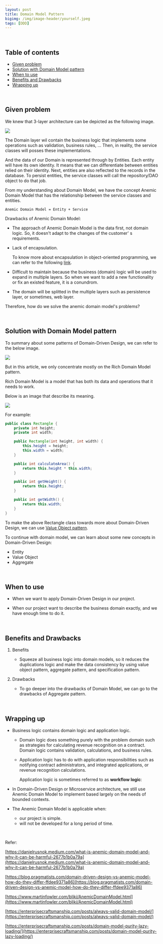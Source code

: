 ```yaml
---
layout: post
title: Domain Model Pattern
bigimg: /img/image-header/yourself.jpeg
tags: [DDD]
---
```





<br>

## Table of contents
- [Given problem](#given-problem)
- [Solution with Domain Model pattern](#solution-with-domain-model-pattern)
- [When to use](#when-to-use)
- [Benefits and Drawbacks](#benefits-and-drawbacks)
- [Wrapping up](#wrapping-up)

<br>

## Given problem

We knew that 3-layer architecture can be depicted as the following image.

![](../img/Architecture-pattern/layered-architecture/common-layers.png)

The Domain layer wil contain the business logic that implements some operations such as validation, business rules, ... Then, in reality, the service classes will posses these implementations.

And the data of our Domain is represented through by Entities. Each entity will have its own identity. It means that we can differentiate between entities relied on their identity. Next, entities are also reflected to the records in the database. To persist entities, the service classes will call the repository/DAO object to do that job.

From my understanding about Domain Model, we have the concept Anemic Domain Model that has the relationship between the service classes and entities.

```
Anemic Domain Model = Entity + Service
```

Drawbacks of Anemic Domain Model:
- The approach of Anemic Domain Model is the data first, not domain logic. So, it doesn't adapt to the changes of the customer' s requirements.

- Lack of encapsulation.

    To know more about encapsulation in object-oriented programming, we can refer to the following [link](https://gamethapcam.github.io/2019-12-19-encapsulation-in-object-oriented-programming/).

- Difficult to maintain because the business (domain) logic will be used to expand in multiple layers. So when we want to add a new functionality or fix an existed feature, it is a conundrom.

- The domain will be splitted in the multiple layers such as persistence layer, or sometimes, web layer. 

Therefore, how do we solve the anemic domain model's problems? 

<br>

## Solution with Domain Model pattern

To summary about some patterns of Domain-Driven Design, we can refer to the below image.

![](../img/Architecture-pattern/Domain-driven-design/Background-DDD.png)

But in this article, we only concentrate mostly on the Rich Domain Model pattern.

Rich Domain Model is a model that has both its data and operations that it needs to work.

Below is an image that describe its meaning.

![](../img/Architecture-pattern/Domain-driven-design/domain-model/anemic_model.jpg)

For example:

```java
public class Rectangle {
    private int height;
    private int width;

    public Rectangle(int height, int width) {
        this.height = height;
        this.width = width;
    }

    public int calculateArea() {
        return this.height * this.width;
    }

    public int getHeight() {
        return this.height;
    }

    public int getWidth() {
        return this.width;
    }
}
```

To make the above Rectangle class towards more about Domain-Driven Design, we can use [Value Object pattern](https://gamethapcam.github.io/2020-09-02-value-object-pattern/).

To continue with domain model, we can learn about some new concepts in Domain-Driven Design:
- Entity
- Value Object
- Aggregate

<br>

## When to use

- When we want to apply Domain-Driven Design in our project.

- When our project want to describe the business domain exactly, and we have enough time to do it.

<br>

## Benefits and Drawbacks

1. Benefits

    - Squeeze all business logic into domain models, so it reduces the duplications logic and make the data consistency by using value object pattern, aggregate pattern, and specification pattern.

2. Drawbacks

    - To go deeper into the drawbacks of Domain Model, we can go to the drawbacks of Aggregate pattern.

<br>

## Wrapping up

- Business logic contains domain logic and application logic.

    - Domain logic does something purely with the problem domain such as strategies for calculating revenue recognition on a contract. Domain logic contains validation, calculations, and business rules.

    - Application logic has to do with application responsibilities such as notifying contract administrators, and integrated applications, or revenue recognition calculations.

        Application logic is sometimes referred to as **workflow logic**:

- In Domain-Driven Design or Microservice architecture, we still use Anemic Domain Model to implement based largely on the needs of bounded contexts.

- The Anemic Domain Model is applicable when:

    - our project is simple.
    - will not be developed for a long period of time.

<br>

Refer:

[https://danielrusnok.medium.com/what-is-anemic-domain-model-and-why-it-can-be-harmful-2677b1b0a79a](https://danielrusnok.medium.com/what-is-anemic-domain-model-and-why-it-can-be-harmful-2677b1b0a79a)

[https://blog.pragmatists.com/domain-driven-design-vs-anemic-model-how-do-they-differ-ffdee9371a86](https://blog.pragmatists.com/domain-driven-design-vs-anemic-model-how-do-they-differ-ffdee9371a86)

[https://www.martinfowler.com/bliki/AnemicDomainModel.html](https://www.martinfowler.com/bliki/AnemicDomainModel.html)

[https://enterprisecraftsmanship.com/posts/always-valid-domain-model/](https://enterprisecraftsmanship.com/posts/always-valid-domain-model/)

[https://enterprisecraftsmanship.com/posts/domain-model-purity-lazy-loading/](https://enterprisecraftsmanship.com/posts/domain-model-purity-lazy-loading/)
